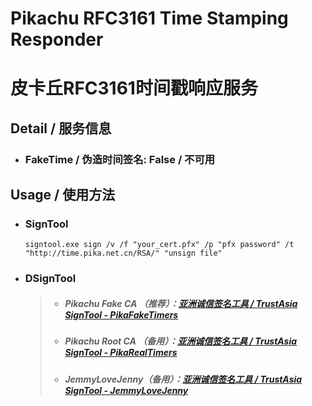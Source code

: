 # Pikachu RFC3161 Time Stamping Responder

# 皮卡丘RFC3161时间戳响应服务

## Detail / 服务信息

- ### FakeTime / 伪造时间签名: False / 不可用

## Usage / 使用方法

- ### SignTool

  ```
  signtool.exe sign /v /f "your_cert.pfx" /p "pfx password" /t "http://time.pika.net.cn/RSA/" "unsign file"
  ```

- ### DSignTool

  > - ##### Pikachu Fake CA （推荐）：[亚洲诚信签名工具 / TrustAsia SignTool - PikaFakeTimers](https://github.com/PIKACHUIM/FakeSign/raw/main/SignTool/Released/HookSigntool-PikaFakeTimers.zip)
  >
  > - ##### Pikachu Root CA （备用）：[亚洲诚信签名工具 / TrustAsia SignTool - PikaRealTimers](https://github.com/PIKACHUIM/FakeSign/raw/main/SignTool/Released/HookSigntool-PikaRealTimers.zip)
  >
  > - ##### JemmyLoveJenny（备用）：[亚洲诚信签名工具 / TrustAsia SignTool - JemmyLoveJenny](https://github.com/PIKACHUIM/FakeSign/raw/main/SignTool/Released/HookSigntool-JemmyLoveJenny.zip)